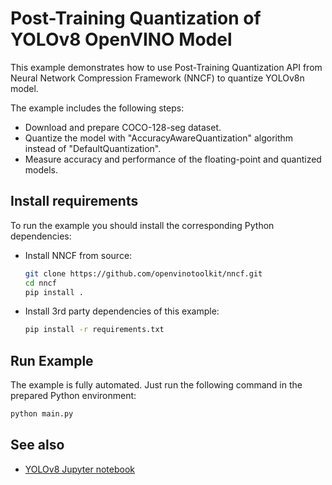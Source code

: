 # Post-Training Quantization of YOLOv8 OpenVINO Model

This example demonstrates how to use Post-Training Quantization API from Neural Network Compression Framework (NNCF) to quantize YOLOv8n model.

The example includes the following steps:

- Download and prepare COCO-128-seg dataset.
- Quantize the model with "AccuracyAwareQuantization" algorithm instead of "DefaultQuantization".
- Measure accuracy and performance of the floating-point and quantized models.

## Install requirements

To run the example you should install the corresponding Python dependencies:

- Install NNCF from source:

    ```bash
    git clone https://github.com/openvinotoolkit/nncf.git
    cd nncf
    pip install .
    ```

- Install 3rd party dependencies of this example:

    ```bash
    pip install -r requirements.txt
    ```

## Run Example

The example is fully automated. Just run the following command in the prepared Python environment:

```bash
python main.py
```

## See also

- [YOLOv8 Jupyter notebook](https://github.com/openvinotoolkit/openvino_notebooks/tree/main/notebooks/230-yolov8-optimization)
